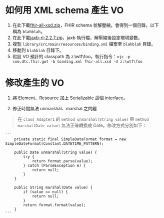 

如何用 XML schema 產生 VO
==========================

1. 在此下載[fhir-all-xsd.zip](http://hl7.org/fhir/fhir-all-xsd.zip)，FHIR schema 並解壓縮，會得到一個目錄，以下稱為 `blahblah`。
1. 在此下載[jaxb-ri-2.2.7.zip](https://jaxb.java.net/2.2.7/)，jaxb 執行檔，解壓縮後設定環境變數。
1. 複製 `library/src/main/resources/binding.xml` 檔案至 `blahblah` 目錄。
1. 移動到 `blahblah` 目錄下。
1. 假設 VO 預計的 classpath 為 z:\wtf\foo，執行指令：`xjc -p com.dtc.fhir.gwt -b binding.xml fhir-all.xsd -d z:\wtf\foo`

修改產生的 VO
=============

1. 將 Element、Resource 加上 Serializable 這個 interface。  

2. 修正時間無法 unmarshal、marshal 之問題  
> 在 `class Adapter1` 的 `method unmarshal(String value)` 與 `method marshal(Date value)` 無法正確轉換成 Date。修改方式分別如下：

    ```
        private static final SimpleDateFormat format = new SimpleDateFormat(Constant.DATETIME_PATTERN);

        public Date unmarshal(String value) {
            try {
                return format.parse(value);
            } catch (ParseException e) {
                return null;
            }
        }

        public String marshal(Date value) {
            if (value == null) {
                return null;
            }
            return format.format(value);
        }
    ```



